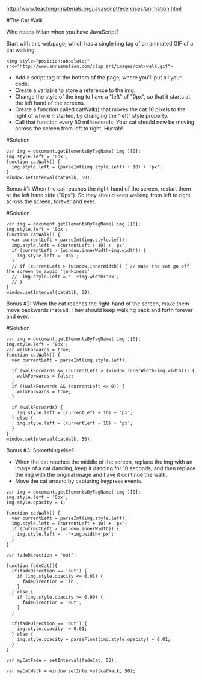 http://www.teaching-materials.org/javascript/exercises/animation.html



#The Cat Walk

Who needs Milan when you have JavaScript?

Start with this webpage, which has a single img tag of an animated GIF of a cat walking.

  <!DOCTYPE html>
  <html>
   <head>
    <meta charset="utf-8" />
    <title>Cat Walk</title>
   </head>
   <body>

    <img style="position:absolute;" src="http://www.anniemation.com/clip_art/images/cat-walk.gif">

   </body>
  </html>

- Add a script tag at the bottom of the page, where you'll put all your code.
- Create a variable to store a reference to the img.
- Change the style of the img to have a "left" of "0px", so that it starts at the left hand of the screens.
- Create a function called catWalk() that moves the cat 10 pixels to the right of where it started, by changing the "left" style property.
- Call that function every 50 milliseconds. Your cat should now be moving across the screen from left to right. Hurrah!

#Solution

```
var img = document.getElementsByTagName('img')[0];
img.style.left = '0px';
function catWalk() {
  img.style.left = (parseInt(img.style.left) + 10) + 'px';
}
window.setInterval(catWalk, 50);
```

Bonus #1: When the cat reaches the right-hand of the screen, restart them at the left hand side ("0px"). So they should keep walking from left to right across the screen, forever and ever.

#Solution
```
var img = document.getElementsByTagName('img')[0];
img.style.left = '0px';
function catWalk() {
  var currentLeft = parseInt(img.style.left);
  img.style.left = (currentLeft + 10) + 'px';
  if (currentLeft > (window.innerWidth-img.width)) {
    img.style.left = '0px';
  }
  // if (currentLeft > (window.innerWidth)) { // make the cat go off the screen to avoid 'jankiness'
  //  img.style.left = '-'+img.width+'px';
  // }
}
window.setInterval(catWalk, 50);
```

Bonus #2: When the cat reaches the right-hand of the screen, make them move backwards instead. They should keep walking back and forth forever and ever.

#Solution

```
var img = document.getElementsByTagName('img')[0];
img.style.left = '0px';
var walkForwards = true;
function catWalk() {
  var currentLeft = parseInt(img.style.left);

  if (walkForwards && (currentLeft > (window.innerWidth-img.width))) {
    walkForwards = false;
  }
  if (!walkForwards && (currentLeft <= 0)) {
    walkForwards = true;
  }

  if (walkForwards) {
    img.style.left = (currentLeft + 10) + 'px';
  } else {
    img.style.left = (currentLeft - 10) + 'px';
  }
}
window.setInterval(catWalk, 50);
```

Bonus #3: Something else? 
  - When the cat reaches the middle of the screen, replace the img with an image of a cat dancing, keep it dancing for 10 seconds, and then replace the img with the original image and have it continue the walk.
  - Move the cat around by capturing keypress events.

```
var img = document.getElementsByTagName('img')[0];
img.style.left = '0px';
img.style.opacity = 1;

function catWalk() {
  var currentLeft = parseInt(img.style.left);
  img.style.left = (currentLeft + 10) + 'px';
  if (currentLeft > (window.innerWidth)) {
    img.style.left = '-'+img.width+'px';
  }
}

var fadeDirection = "out";

function fadeCat(){
  if(fadeDirection == 'out') {
    if (img.style.opacity <= 0.01) {
      fadeDirection = 'in';
    }
  } else {
    if (img.style.opacity >= 0.99) {
      fadeDirection = 'out';
    }
  } 

  if(fadeDirection == 'out') {
    img.style.opacity -= 0.01;
  } else {
    img.style.opacity = parseFloat(img.style.opacity) + 0.01;
  }
}

var myCatFade = setInterval(fadeCat, 50);

var myCatWalk = window.setInterval(catWalk, 50);
```










